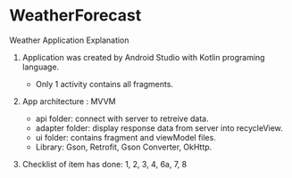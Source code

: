 # WeatherForecast
Weather Application Explanation 

1. Application was created by Android Studio with Kotlin programing language. 
	+ Only 1 activity contains all fragments.
2. App architecture : MVVM
	+ api folder: connect with server to retreive data.
	+ adapter folder: display response data from server into recycleView.
	+ ui folder: contains fragment and viewModel files.
	+ Library: Gson, Retrofit, Gson Converter, OkHttp.

3. Checklist of item has done: 1, 2, 3, 4, 6a, 7, 8

